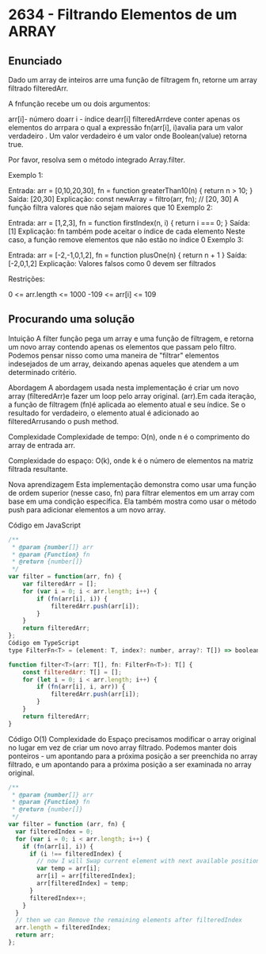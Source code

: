 # 2634 - Filtrando Elementos de um ARRAY

## Enunciado

Dado um array de inteiros arre uma função de filtragem fn, retorne um array filtrado filteredArr.

A fnfunção recebe um ou dois argumentos:

arr[i]- número doarr
i - índice dearr[i]
filteredArrdeve conter apenas os elementos do arrpara o qual a expressão fn(arr[i], i)avalia para um valor verdadeiro . Um valor verdadeiro é um valor onde Boolean(value) retorna true.

Por favor, resolva sem o método integrado Array.filter.

Exemplo 1:

Entrada: arr = [0,10,20,30], fn = function greaterThan10(n) { return n > 10; }
Saída: [20,30]
Explicação:
const newArray = filtro(arr, fn); // [20, 30]
A função filtra valores que não sejam maiores que 10
Exemplo 2:

Entrada: arr = [1,2,3], fn = function firstIndex(n, i) { return i === 0; }
Saída: [1]
Explicação:
fn também pode aceitar o índice de cada elemento
Neste caso, a função remove elementos que não estão no índice 0
Exemplo 3:

Entrada: arr = [-2,-1,0,1,2], fn = function plusOne(n) { return n + 1 }
Saída: [-2,0,1,2]
Explicação:
Valores falsos como 0 devem ser filtrados

Restrições:

0 <= arr.length <= 1000
-109 <= arr[i] <= 109

## Procurando uma solução

Intuição
A filter função pega um array e uma função de filtragem, e retorna um novo array contendo apenas os elementos que passam pelo filtro. Podemos pensar nisso como uma maneira de "filtrar" elementos indesejados de um array, deixando apenas aqueles que atendem a um determinado critério.

Abordagem
A abordagem usada nesta implementação é criar um novo array (filteredArr)e fazer um loop pelo array original. (arr).Em cada iteração, a função de filtragem (fn)é aplicada ao elemento atual e seu índice. Se o resultado for verdadeiro, o elemento atual é adicionado ao filteredArrusando o push method.

Complexidade
Complexidade de tempo:
O(n), onde n é o comprimento do array de entrada arr.

Complexidade do espaço:
O(k), onde k é o número de elementos na matriz filtrada resultante.

Nova aprendizagem
Esta implementação demonstra como usar uma função de ordem superior (nesse caso, fn) para filtrar elementos em um array com base em uma condição específica. Ela também mostra como usar o método push para adicionar elementos a um novo array.

Código em JavaScript

```javascript
/**
 * @param {number[]} arr
 * @param {Function} fn
 * @return {number[]}
 */
var filter = function(arr, fn) {
    var filteredArr = [];
    for (var i = 0; i < arr.length; i++) {
        if (fn(arr[i], i)) {
            filteredArr.push(arr[i]);
        }
    }
    return filteredArr;
};
Código em TypeScript
type FilterFn<T> = (element: T, index?: number, array?: T[]) => boolean;

function filter<T>(arr: T[], fn: FilterFn<T>): T[] {
    const filteredArr: T[] = [];
    for (let i = 0; i < arr.length; i++) {
        if (fn(arr[i], i, arr)) {
            filteredArr.push(arr[i]);
        }
    }
    return filteredArr;
}
```

Código O(1) Complexidade do Espaço
precisamos modificar o array original no lugar em vez de criar um novo array filtrado. Podemos manter dois ponteiros - um apontando para a próxima posição a ser preenchida no array filtrado, e um apontando para a próxima posição a ser examinada no array original.

```javascript
/**
 * @param {number[]} arr
 * @param {Function} fn
 * @return {number[]}
 */
var filter = function (arr, fn) {
  var filteredIndex = 0;
  for (var i = 0; i < arr.length; i++) {
    if (fn(arr[i], i)) {
      if (i !== filteredIndex) {
        // now I will Swap current element with next available position in filtered array
        var temp = arr[i];
        arr[i] = arr[filteredIndex];
        arr[filteredIndex] = temp;
      }
      filteredIndex++;
    }
  }
  // then we can Remove the remaining elements after filteredIndex
  arr.length = filteredIndex;
  return arr;
};
```
